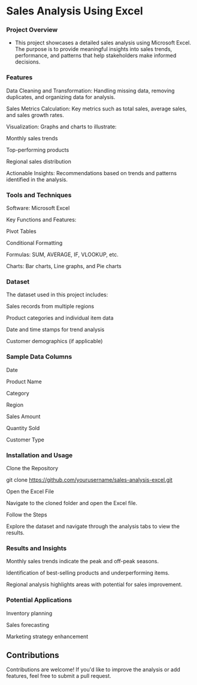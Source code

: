 # Sales Analysis Using Excel

### Project Overview 

* This project showcases a detailed sales analysis using Microsoft Excel. The purpose is to provide meaningful insights into sales trends, performance, and patterns that help stakeholders make informed decisions.

### Features
 Data Cleaning and Transformation: Handling missing data, removing duplicates, and organizing data for analysis.

Sales Metrics Calculation: Key metrics such as total sales, average sales, and sales growth rates.

Visualization: Graphs and charts to illustrate:

Monthly sales trends

Top-performing products

Regional sales distribution

Actionable Insights: Recommendations based on trends and patterns identified in the analysis.

### Tools and Techniques

Software: Microsoft Excel

Key Functions and Features:

Pivot Tables

Conditional Formatting

Formulas: SUM, AVERAGE, IF, VLOOKUP, etc.

Charts: Bar charts, Line graphs, and Pie charts

### Dataset

The dataset used in this project includes:

Sales records from multiple regions

Product categories and individual item data

Date and time stamps for trend analysis

Customer demographics (if applicable)

### Sample Data Columns

Date

Product Name

Category

Region

Sales Amount

Quantity Sold

Customer Type

### Installation and Usage

Clone the Repository

git clone https://github.com/yourusername/sales-analysis-excel.git

Open the Excel File

Navigate to the cloned folder and open the Excel file.

Follow the Steps

Explore the dataset and navigate through the analysis tabs to view the results.

### Results and Insights

Monthly sales trends indicate the peak and off-peak seasons.

Identification of best-selling products and underperforming items.

Regional analysis highlights areas with potential for sales improvement.

### Potential Applications

Inventory planning

Sales forecasting

Marketing strategy enhancement

## Contributions

Contributions are welcome! If you'd like to improve the analysis or add features, feel free to submit a pull request.




